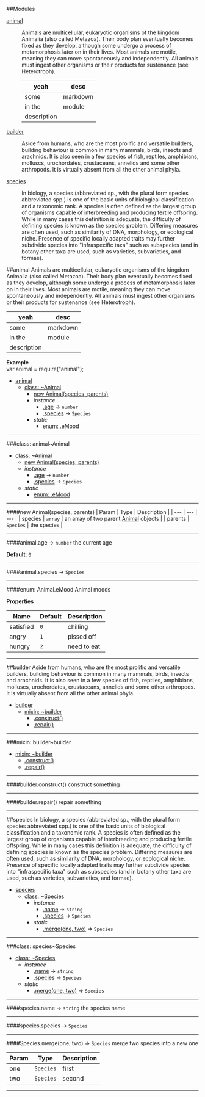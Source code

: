 ##Modules
<dl>
<dt><a href="#module_animal">animal</a></dt>
<dd><p>Animals are multicellular, eukaryotic organisms of the kingdom Animalia (also called Metazoa). Their body plan eventually becomes fixed as they develop, although some undergo a process of metamorphosis later on in their lives. Most animals are motile, meaning they can move spontaneously and independently. All animals must ingest other organisms or their products for sustenance (see Heterotroph).</p>
<table>
<thead>
<tr>
<th>yeah</th>
<th>desc</th>
</tr>
</thead>
<tbody>
<tr>
<td>some</td>
<td>markdown</td>
</tr>
<tr>
<td>in the</td>
<td>module</td>
</tr>
<tr>
<td>description</td>
<td></td>
</tr>
</tbody>
</table>
</dd>
<dt><a href="#module_builder">builder</a></dt>
<dd><p>Aside from humans, who are the most prolific and versatile builders, building behaviour is common in many mammals, birds, insects and arachnids. It is also seen in a few species of fish, reptiles, amphibians, molluscs, urochordates, crustaceans, annelids and some other arthropods. It is virtually absent from all the other animal phyla.</p>
</dd>
<dt><a href="#module_species">species</a></dt>
<dd><p>In biology, a species (abbreviated sp., with the plural form species abbreviated spp.) is one of the basic units of biological classification and a taxonomic rank. A species is often defined as the largest group of organisms capable of interbreeding and producing fertile offspring. While in many cases this definition is adequate, the difficulty of defining species is known as the species problem. Differing measures are often used, such as similarity of DNA, morphology, or ecological niche. Presence of specific locally adapted traits may further subdivide species into &quot;infraspecific taxa&quot; such as subspecies (and in botany other taxa are used, such as varieties, subvarieties, and formae).</p>
</dd>
</dl>
<a name="module_animal"></a>
##animal
Animals are multicellular, eukaryotic organisms of the kingdom Animalia (also called Metazoa). Their body plan eventually becomes fixed as they develop, although some undergo a process of metamorphosis later on in their lives. Most animals are motile, meaning they can move spontaneously and independently. All animals must ingest other organisms or their products for sustenance (see Heterotroph).

| yeah | desc |
| ---- | ---- |
| some | markdown |
| in the | module |
| description | |

**Example**  
var animal = require("animal");


* [animal](#module_animal)
  * [class: ~Animal](#module_animal..Animal)
    * [new Animal(species, parents)](#new_module_animal..Animal_new)
    * _instance_
      * [.age](#module_animal..Animal#age) → <code>number</code>
      * [.species](#module_animal..Animal#species) → <code>Species</code>
    * _static_
      * [enum: .eMood](#module_animal..Animal.eMood)

* * *
<a name="module_animal..Animal"></a>
###class: animal~Animal

* [class: ~Animal](#module_animal..Animal)
  * [new Animal(species, parents)](#new_module_animal..Animal_new)
  * _instance_
    * [.age](#module_animal..Animal#age) → <code>number</code>
    * [.species](#module_animal..Animal#species) → <code>Species</code>
  * _static_
    * [enum: .eMood](#module_animal..Animal.eMood)

* * *
<a name="new_module_animal..Animal_new"></a>
####new Animal(species, parents)
| Param | Type | Description |
| --- | --- | --- |
| species | <code>array</code> | an array of two parent [Animal](Animal) objects |
| parents | <code>Species</code> | the species |

* * *
<a name="module_animal..Animal#age"></a>
####animal.age → <code>number</code>
the current age

**Default**: `0`  
* * *
<a name="module_animal..Animal#species"></a>
####animal.species → <code>Species</code>
* * *
<a name="module_animal..Animal.eMood"></a>
####enum: Animal.eMood
Animal moods

**Properties**

| Name | Default | Description |
| --- | --- | --- |
| satisfied | `0` | chilling |
| angry | `1` | pissed off |
| hungry | `2` | need to eat |

* * *
<a name="module_builder"></a>
##builder
Aside from humans, who are the most prolific and versatile builders, building behaviour is common in many mammals, birds, insects and arachnids. It is also seen in a few species of fish, reptiles, amphibians, molluscs, urochordates, crustaceans, annelids and some other arthropods. It is virtually absent from all the other animal phyla.


* [builder](#module_builder)
  * [mixin: ~builder](#module_builder..builder)
    * [.construct()](#module_builder..builder.construct)
    * [.repair()](#module_builder..builder.repair)

* * *
<a name="module_builder..builder"></a>
###mixin: builder~builder

* [mixin: ~builder](#module_builder..builder)
  * [.construct()](#module_builder..builder.construct)
  * [.repair()](#module_builder..builder.repair)

* * *
<a name="module_builder..builder.construct"></a>
####builder.construct()
construct something

* * *
<a name="module_builder..builder.repair"></a>
####builder.repair()
repair something

* * *
<a name="module_species"></a>
##species
In biology, a species (abbreviated sp., with the plural form species abbreviated spp.) is one of the basic units of biological classification and a taxonomic rank. A species is often defined as the largest group of organisms capable of interbreeding and producing fertile offspring. While in many cases this definition is adequate, the difficulty of defining species is known as the species problem. Differing measures are often used, such as similarity of DNA, morphology, or ecological niche. Presence of specific locally adapted traits may further subdivide species into "infraspecific taxa" such as subspecies (and in botany other taxa are used, such as varieties, subvarieties, and formae).


* [species](#module_species)
  * [class: ~Species](#module_species..Species)
    * _instance_
      * [.name](#module_species..Species#name) → <code>string</code>
      * [.species](#module_species..Species#species) → <code>Species</code>
    * _static_
      * [.merge(one, two)](#module_species..Species.merge) ⇒ <code>Species</code>

* * *
<a name="module_species..Species"></a>
###class: species~Species

* [class: ~Species](#module_species..Species)
  * _instance_
    * [.name](#module_species..Species#name) → <code>string</code>
    * [.species](#module_species..Species#species) → <code>Species</code>
  * _static_
    * [.merge(one, two)](#module_species..Species.merge) ⇒ <code>Species</code>

* * *
<a name="module_species..Species#name"></a>
####species.name → <code>string</code>
the species name

* * *
<a name="module_species..Species#species"></a>
####species.species → <code>Species</code>
* * *
<a name="module_species..Species.merge"></a>
####Species.merge(one, two) ⇒ <code>Species</code>
merge two species into a new one

| Param | Type | Description |
| --- | --- | --- |
| one | <code>Species</code> | first |
| two | <code>Species</code> | second |

* * *
